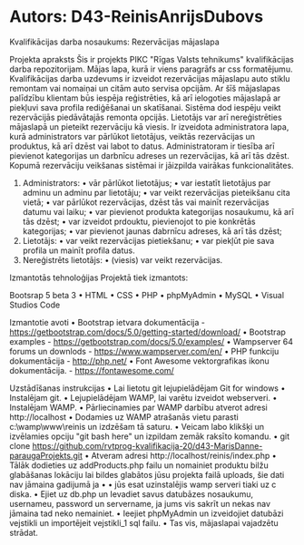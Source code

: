 # Autors: D43-ReinisAnrijsDubovs
Kvalifikācijas darba nosaukums: Rezervācijas mājaslapa

Projekta apraksts
Šis ir projekts PIKC "Rīgas Valsts tehnikums" kvalifikācijas darba repozitorijam. Mājas lapa, kurā ir viens paragrāfs ar css formatējumu.
Kvalifikācijas darba uzdevums ir izveidot rezervācijas mājaslapu auto stiklu remontam vai nomaiņai un citām auto servisa opcijām. Ar šīš mājaslapas palīdzību klientam būs iespēja reģistrēties, kā arī ielogoties mājaslapā ar piekļuvi sava profila rediģēšanai un skatīšanai. Sistēma dod iespēju veikt rezervācijās piedāvātajās remonta opcijās. Lietotājs var arī nereģistrēties mājaslapā un pieteikt rezervāciju kā viesis. Ir izveidota administratora lapa, kurā administrators var pārlūkot lietotājus, veiktās rezervācijas un produktus, kā arī dzēst vai labot to datus. Administratoram ir tiesība arī pievienot kategorijas un darbnīcu adreses un rezervācijas, kā arī tās dzēst.
Kopumā rezervāciju veikšanas sistēmai ir jāizpilda vairākas funkcionalitātes.
1.	Administrators: 
•	vār pārlūkot lietotājus;
•	var iestatīt lietotājus par adminu un adminu par lietotāju;
•	var veikt rezervācijas pieteikšanu cita vietā;
•	var pārlūkot rezervācijas, dzēst tās vai mainīt rezervācijas datumu vai laiku;
•	var pievienot produkta kategorijas nosaukumu, kā arī tās dzēst;
•	var izveidot prdouktu, pievienojot to pie konkrētās kategorijas;
•	var pievienot jaunas dabrnīcu adreses, kā arī tās dzēst;
2.	Lietotājs: 
•	var veikt rezervācijas pietiekšanu;
•	var piekļūt pie sava profila un mainīt profila datus.
3.	Nereģistrēts lietotājs: 
•	(viesis) var veikt rezervācijas.


Izmantotās tehnoloģijas
Projektā tiek izmantots:

Bootsrap 5 beta 3
•	HTML
•	CSS
•	PHP
•	phpMyAdmin
•	MySQL
•	Visual Studios Code

Izmantotie avoti
•	Bootstrap ietvara dokumentācija - https://getbootstrap.com/docs/5.0/getting-started/download/
•	Bootstrap examples - https://getbootstrap.com/docs/5.0/examples/
•	Wampserver 64 forums un downlods - https://www.wampserver.com/en/
•	PHP funkciju dokumentācija -  http://php.net/
•	Font Awesome vektorgrafikas ikonu dokumentācija. - https://fontawesome.com/

Uzstādīšanas instrukcijas
•	Lai lietotu git lejupielādējam Git for windows
•	Instalējam git.
•	Lejupielādējam WAMP, lai varētu izveidot webserveri.
•	Instalējam WAMP.
•	Pārliecinamies par WAMP darbību atverot adresi http://localhost
•	Dodamies uz WAMP atrašanās vietu parasti c:\wamp\www\reinis un izdzēšam tā saturu.
•	Veicam labo klikšķi un izvēlamies opciju "git bash here" un izpildam zemāk raksīto komandu.
•	git clone https://github.com/rvtprog-kvalifikacija-20/d43-MarisDanne-paraugaProjekts.git
•	Atveram adresi http://localhost/reinis/index.php
•	Tālāk dodieties uz addProducts.php failu un nomainiet produktu bilžu glabāšanas lokāciju lai bildes glabātos jūsu projekta failā uploads, šie dati nav jāmaina gadijumā ja •  •	jūs esat uzinstalējis wamp serveri tiaki uz c diska.
•	Ejiet uz db.php un Ievadiet savus datubāzes nosaukumu, usernameu, password un servername, ja jums vis sakrīt un nekas nav jāmaina tad neko nemainiet.
•	Ieejiet phpMyAdmin un izveidojiet datubāzi vejstikli un importējeit vejstikli_1 sql failu.
•	Tas vis, mājaslapai vajadzētu strādat.

